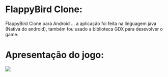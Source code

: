 # FlappyBird Clone:
FlappyBird Clone para Android ... a aplicação foi feita na linguagem java (Nativa do android), também fou usado a biblioteca GDX para desevolver o game.

# Apresentação do jogo:

<img src="https://user-images.githubusercontent.com/45234913/126685965-55030111-2b61-4330-878a-71ee79c5d1f9.gif"/>
